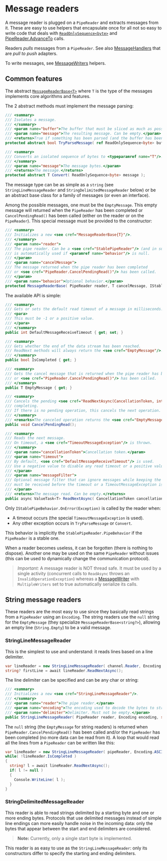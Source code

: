 # Message readers

A message reader is plugged on a `PipeReader` and extracts messages from it.
These are easy to use helpers that encapsulate once for all not so easy to write code
that deals with [`ReadOnlySequence<byte>`](https://docs.microsoft.com/en-us/dotnet/api/system.buffers.readonlysequence-1)
and [PipeReader.AdvanceTo](https://docs.microsoft.com/en-us/dotnet/api/system.io.pipelines.pipereader.advanceto) calls.

Readers _pulls_ messages from a `PipeReader`. See also [MessageHandlers](../MessageHandler/README.md) 
that are _pull to push_ adapters.

To write messages, see [MessageWriters](../MessageWriter/README.md) helpers.

## Common features
The abstract [`MessageReaderBase<T>`](MessageReaderBase.cs) where `T` is the type of the messages
implements core algorithms and features.

The 2 abstract methods must implement the message parsing:
```csharp
/// <summary>
/// Isolates a message.
/// </summary>
/// <param name="buffer">The buffer that must be sliced as much as possible.</param>
/// <param name="message">The resulting message. Can be empty.</param>
/// <returns>True if something has been parsed (and the buffer has been sliced), false otherwise.</returns>
protected abstract bool TryParseMessage( ref ReadOnlySequence<byte> buffer, out ReadOnlySequence<byte> message );

/// <summary>
/// Converts an isolated sequence of bytes to <typeparamref name="T"/>.
/// </summary>
/// <param name="message">The message bytes.</param>
/// <returns>The message.</returns>
protected abstract T Convert( ReadOnlySequence<byte> message );
```

The message type can be as simple as a `string` (see `StringLineMessageReader` and `StringDelimitedMessageReader` below)
or be an abstract base class for a family of messages (or even an interface).

Among the possible messages, one must be the `EmptyMessage`. This empty message will returned when
the `PipeReader` has been completed or `CancelPendingRead()` has been called (either on the reader or on
the `PipeReader`). This special message must be provided to the constructor:

```csharp
/// <summary>
/// Initializes a new <see cref="MessageReaderBase{T}"/>.
/// </summary>
/// <param name="reader">
/// The pipe reader. Can be a <see cref="StablePipeReader"/> (and in such case, its <see cref="StablePipeReader.PipeBehavior"/>
/// is automatically used if <paramref name="behavior"/> is null.
/// </param>
/// <param name="cancelMessage">
/// The message returned when the pipe reader has been completed
/// or <see cref="PipeReader.CancelPendingRead()"/> has been called.
/// </param>
/// <param name="behavior">Optional behavior.</param>
protected MessageReaderBase( PipeReader reader, T cancelMessage, IStablePipeBehavior? behavior )
```

The available API is simple:
```csharp
/// <summary>
/// Gets or sets the default read timeout of a message in milliseconds.
/// <para>
/// This must be -1 or a positive value.
/// </para>
/// </summary>
public int DefaultMessageReceiveTimeout { get; set; }

/// <summary>
/// Gets whether the end of the data stream has been reached.
/// ReadNext methods will always return the <see cref="EmptyMessage"/>.
/// </summary>
public bool IsCompleted { get; }

/// <summary>
/// Gets the cancel message that is returned when the pipe reader has been completed
/// or <see cref="PipeReader.CancelPendingRead()"/> has been called.
/// </summary>
public T EmptyMessage { get; }

/// <summary>
/// Cancels the pending <see cref="ReadNextAsync(CancellationToken, int)" /> operation without causing it to throw and without
/// completing.
/// If there is no pending operation, this cancels the next operation.
/// </summary>
/// <remarks>The canceled operation returns the <see cref="EmptyMessage/>.</remarks>
public void CancelPendingRead();

/// <summary>
/// Reads the next message.
/// On timeout, a <see cref="TimeoutMessageException"/> is thrown.
/// </summary>
/// <param name="cancellationToken">Cancellation token.</param>
/// <param name="timeout">
/// By default, <see cref="DefaultMessageReceiveTimeout"/> is used.
/// Use a negative value to disable any read timeout or a positive value in milliseconds for an explicit timeout.
/// </param>
/// <param name="messageFilter">
/// Optional message filter that can ignore messages while keeping the timeout unchanged: a message that satisfies the filter
/// must be received before the timeout or a TimeoutMessageException is thrown.
/// </param>
/// <returns>The message read. Can be empty.</returns>
public async ValueTask<T> ReadNextAsync( CancellationToken cancellationToken, int timeout = 0, Func<T, bool>? messageFilter = null );
```

Only `IStablePipeBehavior.OnError(Exception)` is called by the reader when:

 - A timeout occurs (the special `TimeoutMessageException` is used). 
 - Any other exception occurs in `TryParseMessage` or `Convert`.

This behavior is implicitly the `StablePipeReader.PipeBehavior` if the `PipeReader` is
a stable one.

When a reader becomes useless, it can be forgotten (there is nothing to dispose). Another one
may be used on the same `PipeReader` without issues (this can be used to dynamically change the
communication protocol).

> *Important:* A message reader is NOT thread safe. It must be used by a single activity (concurrent calls
> to `ReadAsync` throws an `InvalidOperationException`) whereas a [MessageWriter](../MessageWriter/README.md)
> with `MultipleWriters` set to true automatically serialize its calls.

## String message readers

These readers are the most easy to use since they basically read strings from a `PipeReader` using
an `Encoding`.
The string readers use the `null` string for the `EmptyMessage` (they specialize `MessageReaderBase<string?>`),
allowing an empty line (`String.Empty`) to be a valid message.

### StringLineMessageReader
This is the simplest to use and understand: it reads lines based on a line delimiter.

```csharp
var lineReader = new StringLineMessageReader( channel.Reader, Encoding.ASCII );
string? firstLine = await lineReader.ReadNextAsync();
```

The line delimiter can be specified and can be any char or string:
```csharp
/// <summary>
/// Initializes a new <see cref="StringLineMessageReader"/>.
/// </summary>
/// <param name="reader">The pipe reader.</param>
/// <param name="encoding">The encoding used to decode the bytes to string.</param>
/// <param name="delimiter">Delimiter. Must not be empty.</param>
public StringLineMessageReader( PipeReader reader, Encoding encoding, string delimiter = "\r\n" )
```

The `null` string (the `EmptyMessage` for string readers) is returned when `PipeReader.CancelPendingRead()`
has been called and/or the `PipeReader` has been completed (no more data can be read from it).
A loop that would read all the lines from a `PipeReader` can be written like this:
```csharp
var lineReader = new StringLineMessageReader( pipeReader, Encoding.ASCII );
while( !lineReader.IsCompleted )
{
  string? l = await lineReader.ReadNextAsync();
  if( l != null )
  {
    Console.WriteLine( l );  
  }
}
```


### StringDelimitedMessageReader

This reader is able to read strings delimited by a starting byte and one or more ending bytes.
Protocols that use delimited messages instead of simple line endings can more easily handle
noise in the incoming data: only the bytes that appear between the start and end delimiters
are considered.

> **Note:** Currently, only a single start byte is implemented.

This reader is as easy to use as the `StringLineMessageReader`: only its constructors differ
to specify the starting and ending delimiters.


